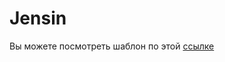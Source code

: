 # Jensin

Вы можете посмотреть шаблон по этой [ссылке](https://nurbol-sarsenbayev.github.io/tutorials/jensin/)
